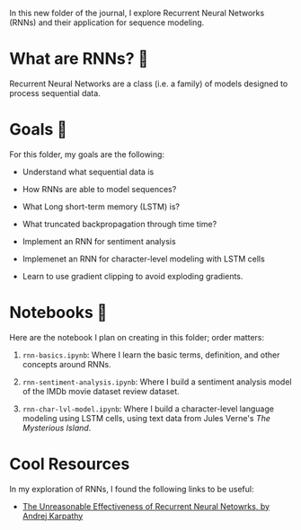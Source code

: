 In this new folder of the journal, I explore Recurrent Neural Networks (RNNs) and their application for sequence modeling.

# What are RNNs? 💭

Recurrent Neural Networks are a class (i.e. a family) of models designed to process sequential data.

# Goals 🎯

For this folder, my goals are the following:

- Understand what sequential data is

- How RNNs are able to model sequences?

- What Long short-term memory (LSTM) is?

- What truncated backpropagation through time time?

- Implement an RNN for sentiment analysis

- Implemenet an RNN for character-level modeling with LSTM cells

- Learn to use gradient clipping to avoid exploding gradients.

# Notebooks 📓

Here are the notebook I plan on creating in this folder; order matters:

1. `rnn-basics.ipynb`: Where I learn the basic terms, definition, and other concepts around RNNs.

2. `rnn-sentiment-analysis.ipynb`: Where I build a sentiment analysis model of the IMDb movie dataset review dataset.

3. `rnn-char-lvl-model.ipynb`: Where I build a character-level language modeling using LSTM cells, using text data from Jules Verne's *The Mysterious Island*.

# Cool Resources

In my exploration of RNNs, I found the following links to be useful:

- [The Unreasonable Effectiveness of Recurrent Neural Netowrks, by Andrej Karpathy](http://karpathy.github.io/2015/05/21/rnn-effectiveness/)